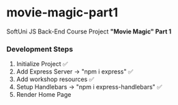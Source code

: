 # movie-magic-part1
SoftUni JS Back-End Course Project <strong>"Movie Magic" Part 1</strong>

### Development Steps
1. Initialize Project ✅
2. Add Express Server -> "npm i express" ✅
3. Add workshop resources ✅
4. Setup Handlebars -> "npm i express-handlebars" ✅
5. Render Home Page